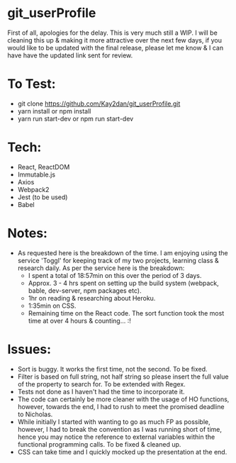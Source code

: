 # git_userProfile

First of all, apologies for the delay. This is very much still a WIP. 
I will be cleaning this up & making it more attractive over the next few days, if you would like to be updated with the final release, please let me know & I can have have the updated link sent for review.

# To Test:
- git clone https://github.com/Kay2dan/git_userProfile.git
- yarn install
    or
  npm install
- yarn run start-dev
    or
  npm run start-dev
  
# Tech:
- React, ReactDOM
- Immutable.js
- Axios
- Webpack2
- Jest (to be used)
- Babel

# Notes:
- As requested here is the breakdown of the time. I am enjoying using the service 'Toggl' for keeping track of my two projects, learning class & research daily. As per the service here is the breakdown:
  - I spent a total of 18:57min on this over the period of 3 days.
  - Approx. 3 - 4 hrs spent on setting up the build system (webpack, bable, dev-server, npm packages etc).
  - 1hr on reading & researching about Heroku.
  - 1:35min on CSS.
  - Remaining time on the React code. The sort function took the most time at over 4 hours & counting... :!

# Issues:
- Sort is buggy. It works the first time, not the second. To be fixed.
- Filter is based on full string, not half string so please insert the full value of the property to search for. To be extended with Regex.
- Tests not done as I haven't had the time to incorporate it.
- The code can certainly be more cleaner with the usage of HO functions, however, towards the end, I had to rush to meet the promised deadline to Nicholas.
- While initially I started with wanting to go as much FP as possible, however, I had to break the convention as I was running short of time, hence you may notice the reference to external variables within the functional programming calls. To be fixed & cleaned up.
- CSS can take time and I quickly mocked up the presentation at the end. 
